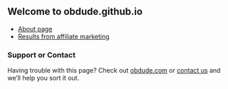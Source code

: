 ## Welcome to obdude.github.io

- [About page](https://obdude.com/about)
- [Results from affiliate marketing](https://obdude.com/results)

### Support or Contact

Having trouble with this page? Check out [obdude.com](https://obdude.com) or [contact us](https://obdude.com/contact) and we’ll help you sort it out.

